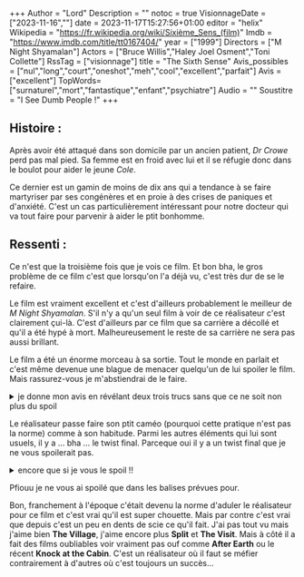 +++
Author = "Lord"
Description = ""
notoc = true
VisionnageDate = ["2023-11-16",""]
date = 2023-11-17T15:27:56+01:00
editor = "helix"
Wikipedia = "https://fr.wikipedia.org/wiki/Sixième_Sens_(film)"
Imdb = "https://www.imdb.com/title/tt0167404/"
year = ["1999"]
Directors = ["M Night Shyamalan"]
Actors = ["Bruce Willis","Haley Joel Osment","Toni Collette"]
RssTag = ["visionnage"]
title = "The Sixth Sense"
Avis_possibles = ["nul","long","court","oneshot","meh","cool","excellent","parfait"]
Avis = ["excellent"] 
TopWords=["surnaturel","mort","fantastique","enfant","psychiatre"]
Audio = ""
Soustitre = "I See Dumb People !"
+++
## Histoire : 
Après avoir été attaqué dans son domicile par un ancien patient, *Dr Crowe* perd pas mal pied.
Sa femme est en froid avec lui et il se réfugie donc dans le boulot pour aider le jeune *Cole*.

Ce dernier est un gamin de moins de dix ans qui a tendance à se faire martyriser par ses congénères et en proie à des crises de paniques et d'anxiété.
C'est un cas particulièrement intéressant pour notre docteur qui va tout faire pour parvenir à aider le ptit bonhomme.

## Ressenti :
Ce n'est que la troisième fois que je vois ce film.
Et bon bha, le gros problème de ce film c'est que lorsqu'on l'a déjà vu, c'est très dur de se le refaire.

Le film est vraiment excellent et c'est d'ailleurs probablement le meilleur de *M Night Shyamalan*.
S'il n'y a qu'un seul film à voir de ce réalisateur c'est clairement çui-là.
C'est d'ailleurs par ce film que sa carrière a décollé et qu'il a été hypé à mort.
Malheureusement le reste de sa carrière ne sera pas aussi brillant.

Le film a été un énorme morceau à sa sortie.
Tout le monde en parlait et c'est même devenue une blague de menacer quelqu'un de lui spoiler le film.
Mais rassurez-vous je m'abstiendrai de le faire.

<details><summary>je donne mon avis en révélant deux trois trucs sans que ce ne soit non plus du spoil</summary>

Les acteurs sont trop cools.

On a donc *Bruce Willis* qui joue le docteur qui tente de garder la face vis-à-vis du gamin.
Il est posé, à l'écoute mais au fond de lui il émane une certaine tristesse qui se ressent pas mal.

À côté, on a la mère jouée par *Toni Collette* (la mère de famille dans [Hereditary]({{< ref "/visionnages/hereditary" >}}) )qui s'inquiète légitimement pour son gamin.
Elle le soutient, tente de l'épauler moralement même si pour elle c'est très difficile de ne pas s'effondrer.
Elle aime son mioche mais ne comprend pas ce qui l'affecte.

Et enfin le meilleur pour la fin *Haley Joel Osment* (que l'on a vu dans **AI** ou **Tusk** (ouai je mets ces deux films côte-à-côte)) qui incarne le gamin.
Et franchement quel jeu d'acteur ce petit (ouai bon il a 35 ans maintenant) (c'est normal qu'avec son talent il ait eu le droit d'apparaitre dans la série **What We Do In The Shadows**) !
Brrr, quand il flippe, ses grands yeux sur sa ptite tête…

J'aime beaucoup la légèreté du film.
Je parle pas de son propos mais juste qu'au lieu d'aller à fond dans le surnaturel ou d'embrayer clairement dans le film d'horreur.
Tout est finalement plutôt très ancré dans le réel avec très peu de surnaturel. 
Pas de jumpscare, pas de gore, pas de … bref assez peu d'élément d'un film d'horreur.
Et d'ailleurs je ne le considère pas comme un film d'horreur.

</details>

Le réalisateur passe faire son ptit caméo (pourquoi cette pratique n'est pas la norme) comme à son habitude.
Parmi les autres éléments qui lui sont usuels, il y a … bha … le twist final.
Parceque oui il y a un twist final que je ne vous spoilerait pas.

<details><summary>encore que si je vous le spoil !!</summary>

Bon, du coup notre ptit garçon, il flippe constamment parceque tout simplement il peut voir les morts.
Il explique à notre psy qu'il est le seul, que les morts entre eux ne se voient pas et qu'ils ne savent souvent même pas qu'ils sont morts.
Mais cette révélation arrive finalement assez loin dans le récit.
Ce n'est pas le twist final.

Notre docteur ne sait pas trop quoi faire de cette info et il va quand même aider le mioche.
Et c'est alors qu'il propose à *Cole* d'écouter les morts et de voir avec ce qu'ils veulent.
C'est une révélation et au final les morts ont juste besoin d'un peu d'aide.

*Cole* aidera notamment une gamine en donnant une VHS à son père où l'on voit la mère donner un produit toxique à sa fille pour la garder malade.

À partir de ce moment, *Cole* n'a plus peur et est donc soulagé notre psy a bien bossé.
Et c'est alors que *Cole* lui conseille à son tour pour l'aider dans son problème de couple.
Il lui suggère de parler à sa femme lorsque celle-ci dort.

*Bruce Willis* va donc suivre ce conseil et c'est alors qu'il réalise sa vraie nature.
Il est en fait mort depuis l'into du film.
Sa femme n'était pas en froid mais juste en deuil.

\*mind blown\*

Et c'est là qu'on réalise que tout le long du film, *Bruce Willis* n'a aucune interaction physique ou sociale sauf avec le ptit.
Il n'ouvre pas de porte, il ne manipule pas d'objet, personne ne lui parle ou réagit à sa présence.

Ce twist final est super cool mais il est inoubliable.
Du coup quand tu revois le film, tu fais gaffe à tous ces détails.

</details>

Pfiouu je ne vous ai spoilé que dans les balises prévues pour.

Bon, franchement à l'époque c'était devenu la norme d'aduler le réalisateur pour ce film et c'est vrai qu'il est super chouette.
Mais par contre c'est vrai que depuis c'est un peu en dents de scie ce qu'il fait.
J'ai pas tout vu mais j'aime bien **The Village**, j'aime encore plus **Split** et **The Visit**.
Mais à côté il a fait des films oubliables voir vraiment pas ouf comme **After Earth** ou le récent **Knock at the Cabin**.
C'est un réalisateur où il faut se méfier contrairement à d'autres où c'est toujours un succès…
